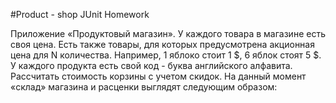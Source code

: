 #Product - shop JUnit Homework

Приложение «Продуктовый магазин». У каждого товара в магазине есть своя цена. 
Есть также товары, для которых предусмотрена акционная цена для N количества. 
Например, 1 яблоко стоит 1 $, 6 яблок стоят 5 $. У каждого продукта есть свой код - буква английского алфавита.
Рассчитать стоимость корзины с учетом скидок.
На данный момент «склад» магазина и расценки выглядят следующим образом:
